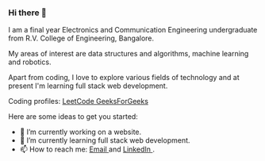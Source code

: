 ### Hi there 👋
I am a final year Electronics and Communication Engineering undergraduate from R.V. College of Engineering, Bangalore. 
<p> My areas of interest are data structures and algorithms, machine learning and robotics. </p>
<p> Apart from coding, I love to explore various fields of technology and at present I'm learning full stack web development. </p>
<p> Coding profiles:  <a href="https://leetcode.com/pathy_01/"> LeetCode </a> <a href ="https://auth.geeksforgeeks.org/user/avinashpathy/practice"> GeeksForGeeks</a> </p>

Here are some ideas to get you started:

- 🔭 I’m currently working on a website.
- 🌱 I’m currently learning full stack web development.
- 📫 How to reach me: <a href= "mailto: avinashpathy2001@gmail.com"> Email </a> and <a href = "https://www.linkedin.com/in/avinashpathy"> LinkedIn </a>.

<!-- [![Anurag's github stats](https://github-readme-stats.vercel.app/api?username=avinashpathy)](https://github.com/avinashpathy/github-readme-stats) -->



